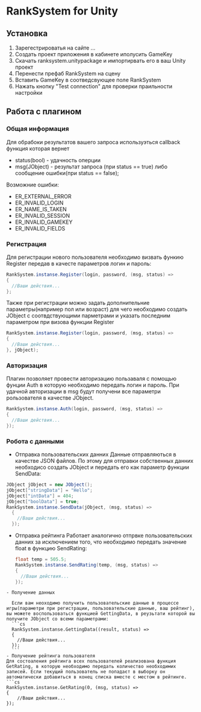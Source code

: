 # RankSystem for Unity

## Установка

1. Зарегестрироватья на сайте ...
2. Создать проект приложения в кабинете иполусить GameKey
3. Скачать ranksystem.unitypackage и импортирвать его в ваш Unity проект
4. Перенести префаб RankSystem на сцену
5. Вставить GameKey в соотведсвующее поле RankSystem
6. Нажать кнопку "Test connection" для проверки праильности настройки

## Работа с плагином

### Общая информация

  Для обрабоки результатов вашего запроса используэться callback функция которая вернет

  - status(bool) - удачность оперции
  - msg(JObject) - результат запроса (при status == true) либо сообщение ошибки(при status == false);

  Возможние ошибки:

  - ER_EXTERNAL_ERROR
  - ER_INVALID_LOGIN
  - ER_NAME_IS_TAKEN
  - ER_INVALID_SESSION
  - ER_INVALID_GAMEKEY
  - ER_INVALID_FIELDS

### Регистрация

  Для регистрации нового пользователя необходимо визвать функию Register передав в качесте параметров логин и пароль:

  ```cs
  RankSystem.instanse.Register(login, password, (msg, status) =>
  {
    //Ваши действия...
  };
  ```
  Также при регистрации можно задать дополнительние параметры(например пол или возраст) для чего необходимо создать JObject с соотвдствующими парметрами и указать последним параметром при визова функции Register
  ```cs
  RankSystem.instanse.Register(login, password, (msg, status) =>
  {
    //Ваши действия...
  }, jObject);
  ```
### Авторизация
Плагин позволяет провести авторизацию пользаваля с помощью фунции Auth в которую необходимо передать логин и пароль. При удачной авторизации в msg будут получени все параметри рользователя в качестве JObject.
  ```cs
  RankSystem.instanse.Auth(login, password, (msg, status) =>
  {
    //Ваши действия...
  });
  ```
### Робота с данными 
  - Отправка пользовательских данних
  Данные отправляються в качестве JSON файлов. По этому для отправки собственных данних необходисо создать JObject и передать его как параметр функции SendData:

  ```cs
  JObject jObject = new JObject();
  jObject["stringData"] = "Hello";
  jObject["intData"] = 404;
  jObject["boolData"] = true;
  RankSystem.instanse.SendData(jObject, (msg, status) =>
    {
      //Ваши действия...
    });
  ```
  - Отправка рейтинга 
  Работает аналогично отпрвке пользовательских данних за исключением того, что необходимо передать значение float в функцию SendRating:

    ```cs
    float temp = 505.5;
    RankSystem.instanse.SendRating(temp, (msg, status) =>
    {
      //Ваши действия...
    });
  ```
  - Получение данных 
  
    Если вам неоходимо получить пользовательские данные в процессе игры(параметри при регистрации, пользовательские данные, ваш рейтинг), вы можете воспользоваться функцией GettingData, в реузьтати которой вы получите JObject со всеми параметрами:
    ```cs
    RankSystem.instanse.GettingData((result, status) =>
    {
      //Ваши действия...
    });
    ```
  - Получение рейтинга пользователя
  Для состоаления рейтинга всех пользователей реализована функция GetRating, в которую необходимо передать количество необходимих записей. Если текущий пользователь не попадаєт в выборку он автоматически добавиться в конец списка вместе с местом в рейтинге.
  ```cs
  RankSystem.instanse.GetRating(0, (msg, status) =>
  {
      //Ваши действия...
  });
  ```

